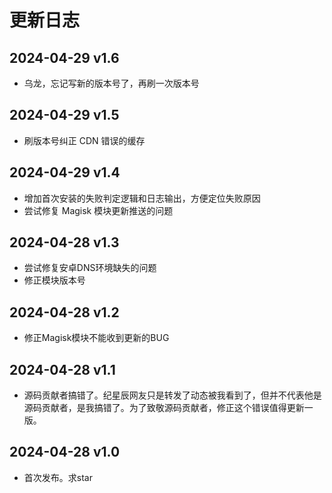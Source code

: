 # 更新日志

## 2024-04-29 v1.6

- 乌龙，忘记写新的版本号了，再刷一次版本号

## 2024-04-29 v1.5

- 刷版本号纠正 CDN 错误的缓存

## 2024-04-29 v1.4

- 增加首次安装的失败判定逻辑和日志输出，方便定位失败原因
- 尝试修复 Magisk 模块更新推送的问题

## 2024-04-28 v1.3

- 尝试修复安卓DNS环境缺失的问题
- 修正模块版本号

## 2024-04-28 v1.2

- 修正Magisk模块不能收到更新的BUG

## 2024-04-28 v1.1

- 源码贡献者搞错了。纪星辰网友只是转发了动态被我看到了，但并不代表他是源码贡献者，是我搞错了。为了致敬源码贡献者，修正这个错误值得更新一版。  

## 2024-04-28 v1.0

- 首次发布。求star  
